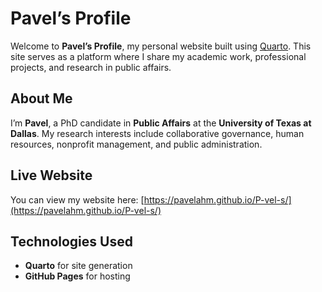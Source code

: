 # Pavel’s Profile

Welcome to **Pavel’s Profile**, my personal website built using [Quarto](https://quarto.org). This site serves as a platform where I share my academic work, professional projects, and research in public affairs.

## About Me
I’m **Pavel**, a PhD candidate in **Public Affairs** at the **University of Texas at Dallas**. My research interests include collaborative governance, human resources, nonprofit management, and public administration.

## Live Website
You can view my website here: [https://pavelahm.github.io/P-vel-s/](https://pavelahm.github.io/P-vel-s/)

## Technologies Used
- **Quarto** for site generation
- **GitHub Pages** for hosting
